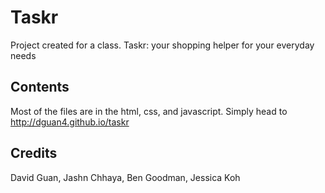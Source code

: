 # Taskr

Project created for a class. Taskr: your shopping helper for your everyday needs

## Contents

Most of the files are in the html, css, and javascript. Simply head to http://dguan4.github.io/taskr

## Credits

David Guan, Jashn Chhaya, Ben Goodman, Jessica Koh
